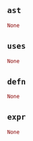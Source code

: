 ## `ast`

```rust
None
```

## `uses`

```rust
None
```

## `defn`

```rust
None
```

## `expr`

```rust
None
```
